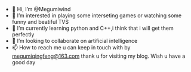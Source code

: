 - 👋 Hi, I’m @Megumiwind
- 👀 I’m interested in playing some interseting games or watching some funny and beatiful TVS
- 🌱 I’m currently learning python and C++,i think that i will get them perfectly
- 💞️ I’m looking to collaborate on artificial intelligence
- 📫 How to reach me u can keep in touch with by megumiqingfeng@163.com
thank u for visiting my blog. Wish u have a good day

<!---
Megumiwind/Megumiwind is a ✨ special ✨ repository because its `README.md` (this file) appears on your GitHub profile.
You can click the Preview link to take a look at your changes.
--->
